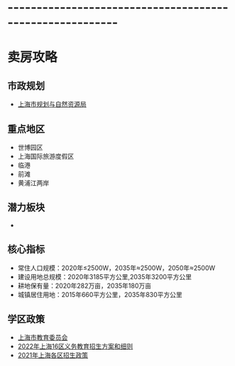 # ---------------------------------------------------------
# 卖房攻略
## 市政规划
* [上海市规划与自然资源局](https://ghzyj.sh.gov.cn/?medium=01&key2=%EF%BF%BD%EF%BF%BD%C3%AF%EF%BF%BD%EF%BF%BD|&category_path=01.00.00.00.00.00)<br>
## 重点地区
* 世博园区
* 上海国际旅游度假区
* 临港
* 前滩
* 黄浦江两岸
## 潜力板块
* 
## 核心指标
* 常住人口规模：2020年≤2500W，2035年≈2500W，2050年≈2500W
* 建设用地总规模：2020年3185平方公里,2035年3200平方公里
* 耕地保有量：2020年282万亩，2035年180万亩
* 城镇居住用地：2015年660平方公里，2035年830平方公里
## 学区政策
* [上海市教育委员会](http://edu.sh.gov.cn/jyzt_index/index.html)<br>
* [2022年上海16区义务教育招生方案和细则](https://mp.weixin.qq.com/s/qShyxqlPaA9m0sNwLrewMQ)<br>
* [2021年上海各区招生政策](https://edu.sh.gov.cn/gqzszc/)<br>


